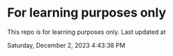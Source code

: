 # For learning purposes only
This repo is for learning purposes only.
Last updated at

Saturday, December 2, 2023 4:43:38 PM

